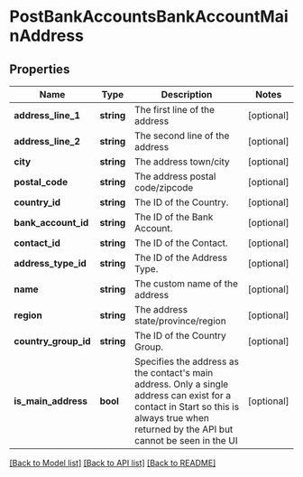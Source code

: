 # PostBankAccountsBankAccountMainAddress

## Properties
Name | Type | Description | Notes
------------ | ------------- | ------------- | -------------
**address_line_1** | **string** | The first line of the address | [optional] 
**address_line_2** | **string** | The second line of the address | [optional] 
**city** | **string** | The address town/city | [optional] 
**postal_code** | **string** | The address postal code/zipcode | [optional] 
**country_id** | **string** | The ID of the Country. | [optional] 
**bank_account_id** | **string** | The ID of the Bank Account. | [optional] 
**contact_id** | **string** | The ID of the Contact. | [optional] 
**address_type_id** | **string** | The ID of the Address Type. | [optional] 
**name** | **string** | The custom name of the address | [optional] 
**region** | **string** | The address state/province/region | [optional] 
**country_group_id** | **string** | The ID of the Country Group. | [optional] 
**is_main_address** | **bool** | Specifies the address as the contact&#39;s main address. Only a single address can exist for a contact in Start so this is always true when returned by the API but cannot be seen in the UI | [optional] 

[[Back to Model list]](../README.md#documentation-for-models) [[Back to API list]](../README.md#documentation-for-api-endpoints) [[Back to README]](../README.md)



